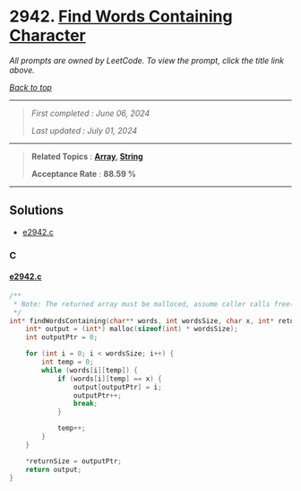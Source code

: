 # 2942. [Find Words Containing Character](<https://leetcode.com/problems/find-words-containing-character>)

*All prompts are owned by LeetCode. To view the prompt, click the title link above.*

*[Back to top](<../README.md>)*

------

> *First completed : June 06, 2024*
>
> *Last updated : July 01, 2024*

------

> **Related Topics** : **[Array](<by_topic/Array.md>), [String](<by_topic/String.md>)**
>
> **Acceptance Rate** : **88.59 %**

------

## Solutions

- [e2942.c](<../my-submissions/e2942.c>)
### C
#### [e2942.c](<../my-submissions/e2942.c>)
```C
/**
 * Note: The returned array must be malloced, assume caller calls free().
 */
int* findWordsContaining(char** words, int wordsSize, char x, int* returnSize) {
    int* output = (int*) malloc(sizeof(int) * wordsSize);
    int outputPtr = 0;

    for (int i = 0; i < wordsSize; i++) {
        int temp = 0;
        while (words[i][temp]) {
            if (words[i][temp] == x) {
                output[outputPtr] = i;
                outputPtr++;
                break;
            }

            temp++;
        }
    }

    *returnSize = outputPtr;
    return output;
}
```

